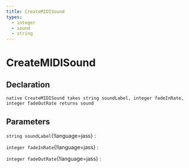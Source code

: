 ```yaml
---
title: CreateMIDISound
types:
  - integer
  - sound
  - string
---
```


# CreateMIDISound

## Declaration

```jass
native CreateMIDISound takes string soundLabel, integer fadeInRate, integer fadeOutRate returns sound
```

## Parameters
`string soundLabel`{!language=jass}
: 

`integer fadeInRate`{!language=jass}
: 

`integer fadeOutRate`{!language=jass}
: 
